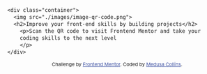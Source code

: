 <!DOCTYPE html>
<html lang="en">
<head>
  <meta charset="UTF-8">
  <meta name="viewport" content="width=device-width, initial-scale=1.0"> <!-- displays site properly based on user's device -->

  <link rel="icon" type="image/png" sizes="32x32" href="./images/favicon-32x32.png">
  
  <!-- Font and CSS -->
  <link href="https://fonts.googleapis.com/css2?family=Outfit:wght@400;700&display=swap" rel="stylesheet">
  <link rel="stylesheet" href="style.css">
  <title>Frontend Mentor | QR code component</title>

  <!-- Feel free to remove these styles or customise in your own stylesheet 👍 -->
  <style>
    .footer { font-size: 11px; text-align: center; }
    .footer a { color: hsl(228, 45%, 44%); }
  </style>
</head>
<body>
  
    <div class="container">
      <img src="./images/image-qr-code.png">
      <h2>Improve your front-end skills by building projects</h2>
        <p>Scan the QR code to visit Frontend Mentor and take your
        coding skills to the next level
        </p>
    </div>
  <div class="footer">
    Challenge by <a href="https://www.frontendmentor.io?ref=challenge" target="_blank">Frontend Mentor</a>. 
    Coded by <a href="#">Medusa Collins</a>.
  </div>
</body>
</html>
